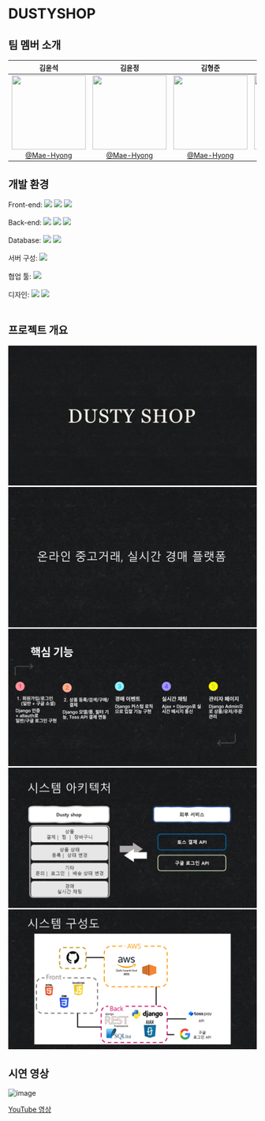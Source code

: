 # DUSTYSHOP

## 팀 멤버 소개

| **김윤석** | **김윤정** | **김형준** | **송윤석** |
| :------: | :------: | :------: | :------: |
|[<img src="https://github.com/rx5460/pophub_front/assets/42200731/e99003c5-26d5-4d09-b548-aeab53c105a5" height=150 width=150> <br/> @Mae-Hyong]([https://github.com/Mae-Hyong](https://github.com/Dusty-Miller))|[<img src="https://github.com/rx5460/pophub_front/assets/42200731/e99003c5-26d5-4d09-b548-aeab53c105a5" height=150 width=150> <br/> @Mae-Hyong](https://github.com/Dusty-Miller)|[<img src="https://github.com/rx5460/pophub_front/assets/42200731/e99003c5-26d5-4d09-b548-aeab53c105a5" height=150 width=150> <br/> @Mae-Hyong](https://github.com/Mae-Hyong)|[<img src="https://github.com/rx5460/pophub_front/assets/42200731/e99003c5-26d5-4d09-b548-aeab53c105a5" height=150 width=150> <br/> @Mae-Hyong](https://github.com/Mae-Hyong)|


## 개발 환경

Front-end:
<img src="https://img.shields.io/badge/HTML5-E34F26?style=flat&logo=html5&logoColor=white"/> <img src="https://img.shields.io/badge/CSS3-1572B6?style=flat&logo=css3&logoColor=white"/> <img src="https://img.shields.io/badge/JavaScript-F7DF1E?style=flat&logo=javascript&logoColor=black"/><br><br>
Back-end:
<img src="https://img.shields.io/badge/Django-092E20?style=flat&logo=django&logoColor=white"/> <img src="https://img.shields.io/badge/Django REST framework-red?style=flat&logo=django&logoColor=white"/> <img src="https://img.shields.io/badge/AJAX-0078D7?style=flat&logo=javascript&logoColor=white"/><br><br>
Database:
<img src="https://img.shields.io/badge/SQLite3-003B57?style=flat&logo=sqlite&logoColor=white"/> <img src="https://img.shields.io/badge/Firebase-FFCA28?style=flat&logo=firebase&logoColor=black"/><br><br>
서버 구성:
<img src="https://img.shields.io/badge/AWS 개발 서버-232F3E?style=flat&logo=amazonaws&logoColor=white"/><br><br>
협업 툴:
<img src="https://img.shields.io/badge/GitHub-1c8139?style=flat&logo=github&logoColor=white"/><br><br>
디자인:
<img src="https://img.shields.io/badge/CSS3-1572B6?style=flat&logo=css3&logoColor=white"/> <img src="https://img.shields.io/badge/JavaScript-F7DF1E?style=flat&logo=javascript&logoColor=black"/><br><br>

## 프로젝트 개요

![슬라이드1](ppt/슬라이드1.PNG)
![슬라이드2](ppt/슬라이드2.PNG)
![슬라이드3](ppt/슬라이드3.png)
![슬라이드4](ppt/슬라이드4.PNG)
![슬라이드5](ppt/슬라이드5.PNG)



## 시연 영상
<img width="1506" alt="image" src="https://github.com/rx5460/pophub_full/assets/42200731/414daa6d-fcb1-49ed-b44f-d8349fcdc317">

[YouTube 영상](https://youtu.be/EqJkZOaBZCw)
